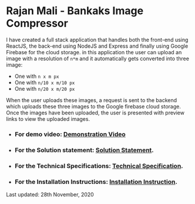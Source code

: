 # Rajan Mali - Bankaks Image Compressor

I have created a full stack application that handles both the front-end using ReactJS, the back-end using NodeJS and Express and finally using Google Firebase for the cloud storage. in this application the user can upload an image with a resolution of `n*m` and it automatically gets converted into three image:

- One with `n x m px`
- One with `n/10 x m/10 px`
- One with `n/20 x m/20 px`

When the user uploads these images, a request is sent to the backend which uploads these three images to the Google firebase cloud storage. Once the images have been uploaded, the user is presented with preview links to view the uploaded images.

- ### For demo video: [Demonstration Video]
- ### For the Solution statement: [Solution Statement].
- ### For the Technical Specifications: [Technical Specification].
- ### For the Installation Instructions: [Installation Instruction].

Last updated: 28th November, 2020

[//]: # "These are reference links used in the body of this note and get stripped out when the markdown processor does its job. There is no need to format nicely because it shouldn't be seen. Thanks SO - http://stackoverflow.com/questions/4823468/store-comments-in-markdown-syntax"
[solution statement]: https://github.com/rajanmali/Bankaks-Image-Compressor/blob/master/Solution%20Statement.md
[technical specification]: https://github.com/rajanmali/Bankaks-Image-Compressor/blob/master/Technical%20Specification.md
[installation instruction]: https://github.com/rajanmali/Bankaks-Image-Compressor/blob/master/Installation%20Instruction.md
[demonstration video]: https://www.youtube.com/watch?v=_SVjy16xfeM

